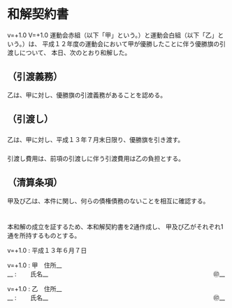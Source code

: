 <!----------------------【設定】-------------------------

# プロパティに表示される書面のタイトルを指定ください。
書題名: サンプル和解契約書

# 3つの書式（n=普通、k=契約、j=条文）を指定できます。
文書式: k

# [Word形式ファイルの作成方法]
# python3 makdo-md2docx.py --document-style j wakai.md wakai.docx

-------------------------------------------------------->

# 和解契約書

v=+1.0 V=+1.0
運動会赤組（以下「甲」という。）と運動会白組（以下「乙」という。）は、
平成１２年度の運動会において甲が優勝したことに伴う優勝旗の引渡しについて、
本日、次のとおり和解した。

## （引渡義務）

乙は、甲に対し、優勝旗の引渡義務があることを認める。

## （引渡し）

### 
乙は、甲に対し、平成１３年７月末日限り、優勝旗を引き渡す。

### 
引渡し費用は、前項の引渡しに伴う引渡費用は乙の負担とする。

## （清算条項）

甲及び乙は、本件に関し、何らの債権債務のないことを相互に確認する。

# 

本和解の成立を証するため、本和解契約書を2通作成し、
甲及び乙がそれぞれ1通を所持するものとする。

v=+1.0
: 平成１３年６月７日

v=+1.0
: 甲　住所__　　　　　　　　　　　　　　　　　　　　　　　　　　　　__
: 　　氏名__　　　　　　　　　　　　　　　　　　　　　　　　　　　㊞__

v=+1.0
: 乙　住所__　　　　　　　　　　　　　　　　　　　　　　　　　　　　__
: 　　氏名__　　　　　　　　　　　　　　　　　　　　　　　　　　　㊞__
